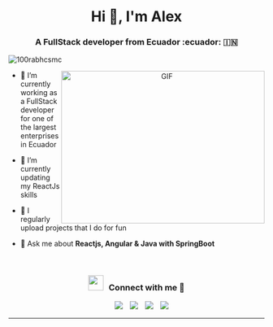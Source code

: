 <h1 align="center">Hi 👋, I'm Alex</h1>
<h3 align="center">A FullStack developer from Ecuador :ecuador: &#127470;&#127475</h3>

<p align="left"> <img src="https://komarev.com/ghpvc/?username=aReinoso007&label=Profile%20views&color=0e75b6&style=flat" alt="100rabhcsmc" /> </p>

<p align="left"> <a href="https://twitter.com/ReinosoRei" target="blank"></a> </p>

<a target="_blank" align="center">
  <img align="right" top="500" height="300" width="400" alt="GIF" src="https://media.giphy.com/media/SWoSkN6DxTszqIKEqv/giphy.gif">
</a>

- 🔭 I’m currently working as a FullStack developer for one of the largest enterprises in Ecuador

- 🌱 I’m currently updating my ReactJs skills

- 📝 I regularly upload projects that I do for fun

- 💬 Ask me about **Reactjs, Angular & Java with SpringBoot**
<br/>
<h3 align="center" > <img src="https://media.giphy.com/media/iY8CRBdQXODJSCERIr/giphy.gif" width="30" height="30" style="margin-right: 10px;">Connect with me 🤝 </h3>

<p align="center">

 <div align="center"  class="icons-social" style="margin-left: 10px;">
        <a style="margin-left: 10px;"  target="_blank" href="https://www.linkedin.com/in/alex-reinoso/">
			<img src="https://img.icons8.com/doodle/40/000000/linkedin--v2.png"></a>
        <a style="margin-left: 10px;" target="_blank" href="https://github.com/aReinoso007">
		<img src="https://img.icons8.com/doodle/40/000000/github--v1.png"></a>
		<a style="margin-left: 10px;" target="_blank" href="https://stackoverflow.com/users/13759402/alex-reinoso">
				<img src="https://img.icons8.com/external-tal-revivo-color-tal-revivo/40/000000/external-stack-overflow-is-a-question-and-answer-site-for-professional-logo-color-tal-revivo.png"></a>
		<a style="margin-left: 10px;" target="_blank" href="https://twitter.com/ReinosoRei">
			<img src="https://img.icons8.com/doodle/1x/twitter-squared--v2.png" ></a>
      </div>

</p>


---
